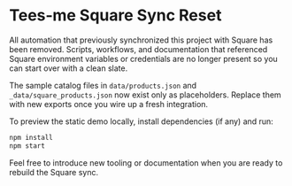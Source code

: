 # Tees‑me Square Sync Reset

All automation that previously synchronized this project with Square has been removed. Scripts, workflows, and documentation that referenced Square environment variables or credentials are no longer present so you can start over with a clean slate.

The sample catalog files in `data/products.json` and `_data/square_products.json` now exist only as placeholders. Replace them with new exports once you wire up a fresh integration.

To preview the static demo locally, install dependencies (if any) and run:

```bash
npm install
npm start
```

Feel free to introduce new tooling or documentation when you are ready to rebuild the Square sync.
